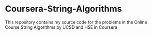 # Coursera-String-Algorithms
This repository contains my source code for the problems in the Online Course String Algorithms by UCSD and HSE in Coursera
